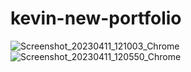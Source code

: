 # kevin-new-portfolio


![Screenshot_20230411_121003_Chrome](https://user-images.githubusercontent.com/98487770/234106608-5e1420d3-380a-4ac0-b7c2-b5a457a28cba.jpg)
![Screenshot_20230411_120550_Chrome](https://user-images.githubusercontent.com/98487770/234107009-f4cdaede-ea54-43dc-b870-0ac9406e4580.jpg)
